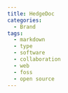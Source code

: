 ```yaml
---
title: HedgeDoc
categories:
  - Brand
tags:
  - markdown
  - type
  - software
  - collaboration
  - web
  - foss
  - open source
---
```

